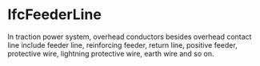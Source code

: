 IfcFeederLine
=============
In traction power system, overhead conductors besides overhead contact line
include feeder line, reinforcing feeder, return line, positive feeder,
protective wire, lightning protective wire, earth wire and so on.


